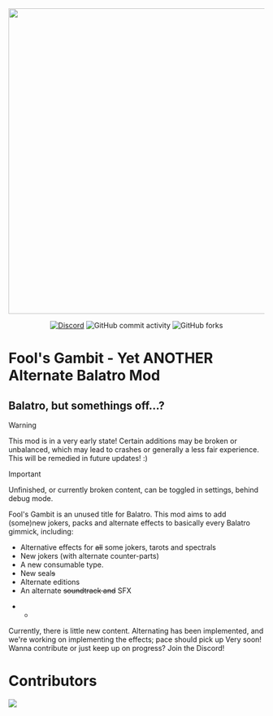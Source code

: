 <div align="center">
  
<img src="foolsgambitlogo.png" width="600">

  [![Discord](https://img.shields.io/discord/1333746061784649768?&logo=discord&label=discord)](https://discord.gg/m6Hm6KyQRz)
  ![GitHub commit activity](https://img.shields.io/github/commit-activity/w/jenkuuuuuu/Fools-Gambit)
  ![GitHub forks](https://img.shields.io/github/forks/jenkuuuuuu/Fools-Gambit)
</div>

# Fool's Gambit - Yet ANOTHER Alternate Balatro Mod
## Balatro, but somethings off...?

> [!WARNING]
> This mod is in a very early state! Certain additions may be broken or unbalanced, which may lead to crashes or generally a less fair experience. This will be remedied in future updates! :)

> [!IMPORTANT]
> Unfinished, or currently broken content, can be toggled in settings, behind debug mode. 

Fool's Gambit is an unused title for Balatro. This mod aims to add (some)new jokers, packs and alternate effects to basically every Balatro gimmick, including:
- Alternative effects for ~~all~~ some jokers, tarots and spectrals
- New jokers (with alternate counter-parts)
- A new consumable type.
- New seal~~s~~
- Alternate editions
- An alternate ~~soundtrack and~~ SFX
* *
Currently, there is little new content. Alternating has been implemented, and we're working on implementing the effects; pace should pick up Very soon! 
Wanna contribute or just keep up on progress? Join the Discord! 


# Contributors
<a href="https://github.com/jenkuuuuuu/Fools-Gambit/graphs/contributors">
  <img src="https://contrib.rocks/image?repo=jenkuuuuuu/Fools-Gambit" />
</a>
